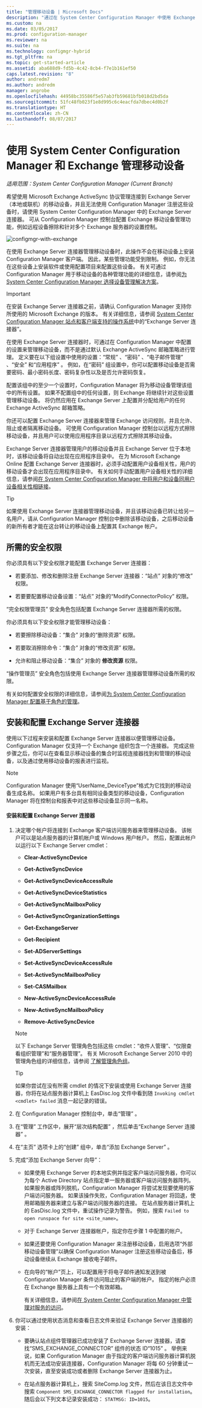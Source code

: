 ```yaml
---
title: "管理移动设备 | Microsoft Docs"
description: "通过在 System Center Configuration Manager 中使用 Exchange Server 连接器来管理移动设备。"
ms.custom: na
ms.date: 03/05/2017
ms.prod: configuration-manager
ms.reviewer: na
ms.suite: na
ms.technology: configmgr-hybrid
ms.tgt_pltfrm: na
ms.topic: get-started-article
ms.assetid: aba688d9-fd5b-4c42-8cb4-f7e1b161ef50
caps.latest.revision: "8"
author: andredm7
ms.author: andredm
manager: angrobe
ms.openlocfilehash: 44958bc35586f5e57ab3fb59681bfb018d2bd5da
ms.sourcegitcommit: 51fc48fb023f1e8d995c6c4eacfda7dbec4d0b2f
ms.translationtype: HT
ms.contentlocale: zh-CN
ms.lasthandoff: 08/07/2017
---
```

# <a name="manage-mobile-devices-with-system-center-configuration-manager-and-exchange"></a>使用 System Center Configuration Manager 和 Exchange 管理移动设备

*适用范围：System Center Configuration Manager (Current Branch)*

希望使用 Microsoft Exchange ActiveSync 协议管理连接到 Exchange Server（本地或联机）的移动设备，并且无法使用 Configuration Manager 注册这些设备时，请使用 System Center Configuration Manager 中的 Exchange Server 连接器。 可从 Configuration Manager 控制台配置 Exchange 移动设备管理功能，例如远程设备擦除和针对多个 Exchange 服务器的设置控制。  

 ![configmgr&#45;with&#45;exchange](../../mdm/deploy-use/media/configmgr-with-exchange.png "configmgr-with-exchange")  

 在使用 Exchange Server 连接器管理移动设备时，此操作不会在移动设备上安装 Configuration Manager 客户端。 因此，某些管理功能受到限制。 例如，你无法在这些设备上安装软件或使用配置项目来配置这些设备。 有关可通过 Configuration Manager 用于移动设备的各种管理功能的详细信息，请参阅[为 System Center Configuration Manager 选择设备管理解决方案](../../core/plan-design/choose-a-device-management-solution.md)。  

> [!IMPORTANT]  
>  在安装 Exchange Server 连接器之前，请确认 Configuration Manager 支持你所使用的 Microsoft Exchange 的版本。 有关详细信息，请参阅 [System Center Configuration Manager 站点和客户端支持的操作系统](/sccm/core/plan-design/configs/supported-operating-systems-for-site-system-servers)中的“Exchange Server 连接器”。  

 在使用 Exchange Server 连接器时，可通过在 Configuration Manager 中配置的设置来管理移动设备，而不是通过默认 Exchange ActiveSync 邮箱策略进行管理。 定义要在以下组设置中使用的设置：“常规” 、“密码” 、“电子邮件管理” 、“安全” 和“应用程序” 。 例如，在“密码”  组设置中，你可以配置移动设备是否需要密码、最小密码长度、密码复杂性以及是否允许密码恢复。  

 配置该组中的至少一个设置时，Configuration Manager 将为移动设备管理该组中的所有设置。 如果不配置组中的任何设置，则 Exchange 将继续针对这些设置管理移动设备。 将仍然应用在 Exchange Server 上配置并分配给用户的任何 Exchange ActiveSync 邮箱策略。  

 你还可以配置 Exchange Server 连接器来管理 Exchange 访问规则，并且允许、阻止或者隔离移动设备。 可使用 Configuration Manager 控制台以远程方式擦除移动设备，并且用户可以使用应用程序目录以远程方式擦除其移动设备。  

 Exchange Server 连接器管理用户的移动设备并且 Exchange Server 位于本地时，该移动设备将自动出现在应用程序目录中。 在为 Microsoft Exchange Online 配置 Exchange Server 连接器时，必须手动配置用户设备相关性，用户的移动设备才会出现在应用程序目录中。 有关如何手动配置用户设备相关性的详细信息，请参阅[在 System Center Configuration Manager 中将用户和设备同用户设备相关性相链接](../../apps/deploy-use/link-users-and-devices-with-user-device-affinity.md)。  

> [!TIP]  
>  如果使用 Exchange Server 连接器管理移动设备，并且该移动设备已转让给另一名用户，请从 Configuration Manager 控制台中删除该移动设备，之后移动设备的新所有者才能在这台转让的移动设备上配置其 Exchange 帐户。  

## <a name="required-security-permissions"></a>所需的安全权限  
 你必须具有以下安全权限才能配置 Exchange Server 连接器：  

-   若要添加、修改和删除注册 Exchange Server 连接器：“站点”  对象的“修改”  权限。  

-   若要要配置移动设备设置：“站点”  对象的“ModifyConnectorPolicy”  权限。  

 “完全权限管理员”  安全角色包括配置 Exchange Server 连接器所需的权限。  

 你必须具有以下安全权限才能管理移动设备：  

-   若要擦除移动设备：“集合”  对象的“删除资源”  权限。  

-   若要取消擦除命令：“集合”  对象的“修改资源”  权限。  

-   允许和阻止移动设备：“集合”  对象的 **修改资源** 权限。  

 “操作管理员”  安全角色包括使用 Exchange Server 连接器管理移动设备所需的权限。  

 有关如何配置安全权限的详细信息，请参阅[为 System Center Configuration Manager 配置基于角色的管理](../../core/servers/deploy/configure/configure-role-based-administration.md)。  

## <a name="installing-and-configuring-an-exchange-server-connector"></a>安装和配置 Exchange Server 连接器  
 使用以下过程来安装和配置 Exchange Server 连接器以便管理移动设备。 Configuration Manager 仅支持一个 Exchange 组织包含一个连接器。 完成这些步骤之后，你可以在查看显示移动设备的集合时监视连接器找到和管理的移动设备，以及通过使用移动设备的报表进行监视。  

> [!NOTE]  
>  Configuration Manager 使用“UserName_DeviceType”格式为它找到的移动设备生成名称。 如果用户有多台具有相同设备类型的移动设备，Configuration Manager 将在控制台和报表中对这些移动设备显示同一名称。  

#### <a name="to-install-and-configure-an-exchange-server-connector"></a>安装和配置 Exchange Server 连接器  

1.  决定哪个帐户将连接到 Exchange 客户端访问服务器来管理移动设备。 该帐户可以是站点服务器的计算机帐户或 Windows 用户帐户。 然后，配置此帐户以运行以下 Exchange Server cmdlet：  

    -   **Clear-ActiveSyncDevice**  

    -   **Get-ActiveSyncDevice**  

    -   **Get-ActiveSyncDeviceAccessRule**  

    -   **Get-ActiveSyncDeviceStatistics**  

    -   **Get-ActiveSyncMailboxPolicy**  

    -   **Get-ActiveSyncOrganizationSettings**  

    -   **Get-ExchangeServer**  

    -   **Get-Recipient**  

    -   **Set-ADServerSettings**  

    -   **Set-ActiveSyncDeviceAccessRule**  

    -   **Set-ActiveSyncMailboxPolicy**  

    -   **Set-CASMailbox**  

    -   **New-ActiveSyncDeviceAccessRule**  

    -   **New-ActiveSyncMailboxPolicy**  

    -   **Remove-ActiveSyncDevice**  

    > [!NOTE]  
    >  以下 Exchange Server 管理角色包括这些 cmdlet：“收件人管理”、“仅限查看组织管理”和“服务器管理”。 有关 Microsoft Exchange Server 2010 中的管理角色组的详细信息，请参阅 [了解管理角色组](http://go.microsoft.com/fwlink/p/?LinkId=212914)。  

    > [!TIP]  
    >  如果你尝试在没有所需 cmdlet 的情况下安装或使用 Exchange Server 连接器，你将在站点服务器计算机上 EasDisc.log 文件中看到随 `Invoking cmdlet <cmdlet> failed` 消息一起记录的错误。  

2.  在 Configuration Manager 控制台中，单击“管理” 。  

3.  在“管理”  工作区中，展开“层次结构配置” ，然后单击“Exchange Server 连接器” 。  

4.  在“主页”  选项卡上的“创建”  组中，单击“添加 Exchange Server” 。  

5.  完成“添加 Exchange Server 向导”：  

    -   如果使用 Exchange Server 的本地实例并指定客户端访问服务器，你可以为每个 Active Directory 站点指定单一服务器或客户端访问服务器阵列。 如果服务器或阵列脱机，Configuration Manager 将尝试发现要使用的客户端访问服务器。 如果该操作失败，Configuration Manager 将回退，使用邮箱服务器来建立与客户端访问服务器的连接。 在站点服务器计算机上的 EasDisc.log 文件中，重试操作记录为警告。 例如，搜索 `Failed to open runspace for site <site_name>`。  

    -   对于 Exchange Server 连接器帐户，指定你在步骤 1 中配置的帐户。  

    -   如果还要使用 Configuration Manager 来注册移动设备，启用选项“外部移动设备管理”以确保 Configuration Manager 注册这些移动设备后，移动设备继续从 Exchange 接收电子邮件。  

    -   在向导的“帐户”页上，可以配置用于将电子邮件通知发送到被 Configuration Manager 条件访问阻止的客户端的帐户。 指定的帐户必须在 Exchange 服务器上具有一个有效邮箱。  

         有关详细信息，请参阅[在 System Center Configuration Manager 中管理对服务的访问](../../protect/deploy-use/manage-access-to-services.md)。  

6.  你可以通过使用状态消息和查看日志文件来验证 Exchange Server 连接器的安装：  

    -   要确认站点组件管理器已成功安装了 Exchange Server 连接器，请查找“SMS_EXCHANGE_CONNECTOR”  组件的状态 ID“1015”  。 举例来说，如果 Configuration Manager 由于指定的客户端访问服务器计算机脱机而无法成功安装连接器，Configuration Manager 将每 60 分钟重试一次安装，直至安装成功或者删除 Exchange Server 连接器为止。  

    -   在站点服务器计算机上，搜索 SiteComp.log 文件，然后在该日志文件中搜索 `Component SMS_EXCHANGE_CONNECTOR flagged for installation`。 随后会以下列文本记录安装成功： `STATMSG: ID=1015`。  
